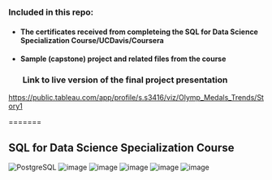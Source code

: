 
### Included in this repo:

#### <ul><li>The certificates received from completeing the SQL for Data Science Specialization Course/UCDavis/Coursera</li></ul>
#### <ul><li>Sample (capstone) project and related files from the course</li></ul>

### <ul>Link to live version of the final project presentation</ul>

https://public.tableau.com/app/profile/s.s3416/viz/Olymp_Medals_Trends/Story1 

=======
## SQL for Data Science Specialization Course

![PostgreSQL](https://a11ybadges.com/badge?logo=postgresql)  ![image](https://github.com/ssoehdata/SQL_for_Data_Science_Specialization_Course/assets/150803481/7fdb4c26-a680-4985-9bc9-39a147d4f8d3) ![image](https://img.shields.io/badge/Microsoft_SQL_Server-CC2927?style=for-the-badge&logo=microsoft-sql-server&logoColor=white) ![image](https://img.shields.io/badge/SQLite-07405E?style=for-the-badge&logo=sqlite&logoColor=white) ![image](https://img.shields.io/badge/Databricks-FF3621?style=for-the-badge&logo=Databricks&logoColor=white) 
![image](https://img.shields.io/badge/Spark%20AR-FF5C83?style=for-the-badge&logo=SparkAR&logoColor=white) 





